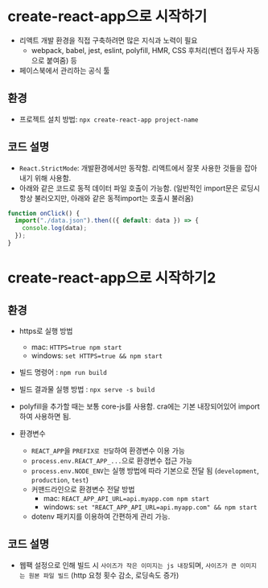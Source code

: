 # create-react-app으로 시작하기

- 리액트 개발 환경을 직접 구축하려면 많은 지식과 노력이 필요
  - webpack, babel, jest, eslint, polyfill, HMR, CSS 후처리(벤더 접두사 자동으로 붙여줌) 등
- 페이스북에서 관리하는 공식 툴

## 환경

- 프로젝트 설치 방법: `npx create-react-app project-name`

## 코드 설명

- `React.StrictMode`: 개발환경에서만 동작함. 리액트에서 잘못 사용한 것들을 잡아내기 위해 사용함.
- 아래와 같은 코드로 동적 데이터 파일 호출이 가능함. (일반적인 import문은 로딩시 항상 불러오지만, 아래와 같은 동적import는 호출시 불러옴)

```javascript
function onClick() {
  import("./data.json").then(({ default: data }) => {
    console.log(data);
  });
}
```

# create-react-app으로 시작하기2

## 환경

- https로 실행 방법
  - mac: `HTTPS=true npm start`
  - windows: `set HTTPS=true && npm start`
- 빌드 명령어 : `npm run build`
- 빌드 결과물 실행 방법 : `npx serve -s build`

- polyfill을 추가할 때는 보통 core-js를 사용함. cra에는 기본 내장되어있어 import하여 사용하면 됨.
- 환경변수
  - `REACT_APP`을 `PREFIX로 전달`하여 환경변수 이용 가능
  - `process.env.REACT_APP_...`으로 환경변수 접근 가능
  - `process.env.NODE_ENV`는 실행 방법에 따라 기본으로 전달 됨 (`development`, `production`, `test`)
  - 커맨드라인으로 환경변수 전달 방법
    - mac: `REACT_APP_API_URL=api.myapp.com npm start`
    - windows: `set "REACT_APP_API_URL=api.myapp.com" && npm start`
  - dotenv 패키지를 이용하여 간편하게 관리 가능.

## 코드 설명

- 웹팩 설정으로 인해 빌드 시 `사이즈가 작은 이미지는 js 내장`되며, `사이즈가 큰 이미지는 원본 파일 빌드` (http 요청 횟수 감소, 로딩속도 증가)
